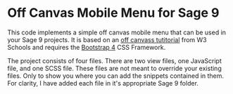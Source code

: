 # Off Canvas Mobile Menu for Sage 9

This code implements a simple off canvas mobile menu that can be used in your
Sage 9 projects.  It is based on an [off canvass tutitorial](https://www.w3schools.com/howto/howto_js_off-canvas.asp)
from W3 Schools and requires the [Bootstrap 4](https://getbootstrap.com/) CSS Framework.

The project consists of four files.  There are two view files, one JavaScript file, and one SCSS file.
These files are not meant to override your existing files.  Only to show you where you can add the snippets contained in them.
For clarity, I have added each file in it's appropriate Sage 9 folder.  
